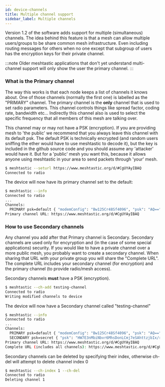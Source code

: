 ```yaml
---
id: device-channels
title: Multiple channel support
sidebar_label: Multiple channels
---
```


Version 1.2 of the software adds support for multiple (simultaneous) channels.  The idea behind this feature is that a mesh can allow multiple users/groups to be share common mesh infrastructure.  Even including routing messages for others when no one except that subgroup of users has the encryption keys for their private channel.

:::note
Older meshtastic applications that don't yet understand multi-channel support will only show the user the primary channel.
:::

### What is the Primary channel

The way this works is that each node keeps a list of channels it knows about.  One of those channels (normally the first one) is labelled as the "PRIMARY" channel.  The primary channel is the **only** channel that is used to set radio parameters.  This channel controls things like spread factor, coding rate, bandwidth etc... Indirectly this channel also is used to select the specific frequency that all members of this mesh are talking over.

This channel may or may not have a PSK (encryption).  If you are providing mesh to 'the public' we recommend that you always leave this channel with its default psk.  The default PSK is technically encrypted (and random users sniffing the ether would have to use meshtastic to decode it), but the key is included in the github source code and you should assume any 'attacker' would have it.  But for a 'public' mesh you want this, because it allows anyone using meshtastic in your area to send packets through 'your' mesh.

```bash title="Setting default channel"
$ meshtastic --seturl https://www.meshtastic.org/d/#CgUYAyIBAQ
Connected to radio
```

The device will now have its primary channel set to the default:

```bash title="Expected output"
$ meshtastic --info
Connected to radio
...
Channels:
  PRIMARY psk=default { "modemConfig": "Bw125Cr48Sf4096", "psk": "AQ==" }
Primary channel URL: https://www.meshtastic.org/d/#CgUYAyIBAQ
```

### How to use Secondary channels

Any channel you add after that Primary channel is Secondary.  Secondary channels are used only for encyryption and (in the case of some special applications) security.  If you would like to have a private channel over a more public mesh, you probably want to create a secondary channel.  When sharing that URL with your private group you will share the "Complete URL".  The complete URL includes your secondary channel (for encryption) and the primary channel (to provide radio/mesh access).

Secondary channels **must** have a PSK (encryption).

```bash title="Adding a channel called testing-channel"
$ meshtastic --ch-add testing-channel
Connected to radio
Writing modified channels to device
```

The device will now have a Secondary channel called "testing-channel"

```bash title="Expected output"
$ meshtastic --info
Connected to radio
...
Channels:
  PRIMARY psk=default { "modemConfig": "Bw125Cr48Sf4096", "psk": "AQ==" }
  SECONDARY psk=secret { "psk": "HW7E3nMbiNbvr6MhsDonLCmj7eSAhttzjbIx/r5OQmg=", "name": "testing-channel" }
Primary channel URL: https://www.meshtastic.org/d/#CgUYAyIBAQ
Complete URL (includes all channels): https://www.meshtastic.org/d/#CgUYAyIBAQopIiAdbsTecxuI1u-voyGwOicsKaPt5ICG23ONsjH-vk5CaCoFYWRtaW4
```

Secondary channels can be deleted by specifying their index, otherwise ch-del will attempt to delete channel index 0

```bash title="Deleting a secondary channel"
$ meshtastic --ch-index 1 --ch-del
Connected to radio
Deleting channel 1
```
